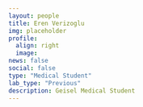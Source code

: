 ```yaml
---
layout: people
title: Eren Verizoglu
img: placeholder
profile:
  align: right
  image:
news: false
social: false
type: "Medical Student"
lab_type: "Previous"
description: Geisel Medical Student
---
```

